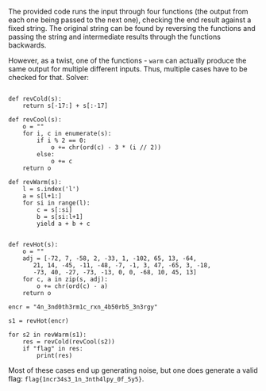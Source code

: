 The provided code runs the input through four functions (the output from each one being passed to the next one), checking the end result against a fixed string. The original string can be found by reversing the functions and passing the string and intermediate results through the functions backwards.

However, as a twist, one of the functions - `warm` can actually produce the same output for multiple different inputs. Thus, multiple cases have to be checked for that. Solver:

```python3

def revCold(s):
    return s[-17:] + s[:-17]

def revCool(s):
    o = ""
    for i, c in enumerate(s):
        if i % 2 == 0:
            o += chr(ord(c) - 3 * (i // 2))
        else:
            o += c
    return o

def revWarm(s):
    l = s.index('l')
    a = s[l+1:]
    for si in range(l):
        c = s[:si]
        b = s[si:l+1]
        yield a + b + c
    

def revHot(s):
    o = ""
    adj = [-72, 7, -58, 2, -33, 1, -102, 65, 13, -64, 
	   21, 14, -45, -11, -48, -7, -1, 3, 47, -65, 3, -18, 
	   -73, 40, -27, -73, -13, 0, 0, -68, 10, 45, 13]
    for c, a in zip(s, adj):
        o += chr(ord(c) - a)
    return o
    
encr = "4n_3nd0th3rm1c_rxn_4b50rb5_3n3rgy"

s1 = revHot(encr)

for s2 in revWarm(s1):
    res = revCold(revCool(s2))
    if "flag" in res:
        print(res)
```

Most of these cases end up generating noise, but one does generate a valid flag: `flag{1ncr34s3_1n_3nth4lpy_0f_5y5}`.